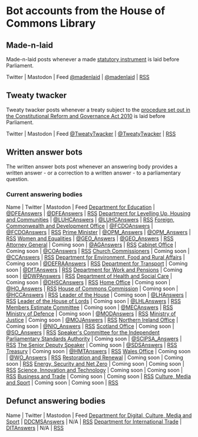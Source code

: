 # Bot accounts from the House of Commons Library

## Made-n-laid

Made-n-laid posts whenever a made [statutory instrument](https://en.wikipedia.org/wiki/Statutory_instrument_(UK)) is laid before Parliament.

Twitter | Mastodon | Feed
[@madenlaid](https://twitter.com/madenlaid) | [@madenlaid](https://botsin.space/@madenlaid) | [RSS](https://api.parliament.uk/made-n-laid/rss)

## Tweaty twacker

Tweaty twacker posts whenever a treaty subject to the [procedure set out in the Constitutional Reform and Governance Act 2010](https://www.legislation.gov.uk/ukpga/2010/25/part/2) is laid before Parliament.

Twitter | Mastodon | Feed
[@TweatyTwacker](https://twitter.com/TweatyTwacker) | [@TweatyTwacker](https://botsin.space/@TweatyTwacker) | [RSS](https://api.parliament.uk/tweatytwacker/rss)

## Written answer bots

The written answer bots post whenever an answering body provides a written answer - or a correction to a written answer - to a parliamentary question.

### Current answering bodies

Name | Twitter | Mastodon | Feed
[Department for Education](https://written-questions.herokuapp.com/answering-bodies/60) | [@DFEAnswers](https://twitter.com/DFEAnswers) | [@DFEAnswers](https://botsin.space/@DFEAnswers) | [RSS](https://written-questions.herokuapp.com/answering-bodies/60.rss)
[Department for Levelling Up, Housing and Communities](https://written-questions.herokuapp.com/answering-bodies/211) | [@LUHCAnswers](https://twitter.com/LUHCAnswers) | [@LUHCAnswers](https://botsin.space/@LUHCAnswers) | [RSS](https://written-questions.herokuapp.com/answering-bodies/211.rss)
[Foreign, Commonwealth and Development Office](https://written-questions.herokuapp.com/answering-bodies/208) | [@FCDOAnswers](https://twitter.com/FCDOAnswers) | [@FCDOAnswers](https://botsin.space/@FCDOAnswers) | [RSS](https://written-questions.herokuapp.com/answering-bodies/208.rss)
[Prime Minister](https://written-questions.herokuapp.com/answering-bodies/23) | [@OPM_Answers](https://twitter.com/OPM_Answers) | [@OPM_Answers](https://botsin.space/@OPM_Answers) | [RSS](https://written-questions.herokuapp.com/answering-bodies/23.rss)
[Women and Equalities](https://written-questions.herokuapp.com/answering-bodies/31) | [@GEO_Answers](https://twitter.com/GEO_Answers) | [@GEO_Answers](https://botsin.space/@GEO_Answers) | [RSS](https://written-questions.herokuapp.com/answering-bodies/31.rss)
[Attorney General](https://written-questions.herokuapp.com/answering-bodies/88) | Coming soon | [@AGAnswers](https://botsin.space/@AGAnswers) | [RSS](https://written-questions.herokuapp.com/answering-bodies/88.rss)
[Cabinet Office]( https://written-questions.herokuapp.com/answering-bodies/53 ) | Coming soon | [@COAnswers](https://botsin.space/@COAnswers) | [RSS](https://written-questions.herokuapp.com/answering-bodies/53.rss)
[Church Commissioners](https://written-questions.herokuapp.com/answering-bodies/9) | Coming soon | [@CCAnswers](https://botsin.space/@CCAnswers) | [RSS](https://written-questions.herokuapp.com/answering-bodies/9.rss)
[Department for Environment, Food and Rural Affairs](https://written-questions.herokuapp.com/answering-bodies/13) | Coming soon | [@DEFRAAnswers](https://botsin.space/@DEFRAAnswers) | [RSS](https://written-questions.herokuapp.com/answering-bodies/13.rss)
[Department for Transport](https://written-questions.herokuapp.com/answering-bodies/27) | Coming soon | [@DfTAnswers](https://botsin.space/@DfTAnswers) | [RSS](https://written-questions.herokuapp.com/answering-bodies/27.rss)
[Department for Work and Pensions](https://written-questions.herokuapp.com/answering-bodies/29) | Coming soon | [@DWPAnswers](https://botsin.space/@DWPAnswers) | [RSS](https://written-questions.herokuapp.com/answering-bodies/29.rss)
[Department of Health and Social Care](https://written-questions.herokuapp.com/answering-bodies/17) | Coming soon | [@DHSCAnswers](https://botsin.space/@DHSCAnswers) | [RSS](https://written-questions.herokuapp.com/answering-bodies/17.rss)
[Home Office](https://written-questions.herokuapp.com/answering-bodies/1) | Coming soon | [@HO_Answers](https://botsin.space/@HO_Answers) | [RSS](https://written-questions.herokuapp.com/answering-bodies/1.rss)
[House of Commons Commission](https://written-questions.herokuapp.com/answering-bodies/18) | Coming soon | [@HCCAnswers](https://botsin.space/@HCCAnswers) | [RSS](https://written-questions.herokuapp.com/answering-bodies/18.rss)
[Leader of the House](https://written-questions.herokuapp.com/answering-bodies/34) | Coming soon | [@LHAnswers](https://botsin.space/@LHAnswers) | [RSS](https://written-questions.herokuapp.com/answering-bodies/34.rss)
[Leader of the House of Lords](https://written-questions.herokuapp.com/answering-bodies/92) | Coming soon | [@LHLAnswers](https://botsin.space/@LHLAnswers) | [RSS](https://written-questions.herokuapp.com/answering-bodies/92.rss)
[Members Estimate Committee](https://written-questions.herokuapp.com/answering-bodies/91) | Coming soon | [@MECAnswers](https://botsin.space/@MECAnswers) | [RSS](https://written-questions.herokuapp.com/answering-bodies/91.rss)
[Ministry of Defence](https://written-questions.herokuapp.com/answering-bodies/11) | Coming soon | [@MODAnswers](https://botsin.space/@MODAnswers) | [RSS](https://written-questions.herokuapp.com/answering-bodies/11.rss)
[Ministry of Justice](https://written-questions.herokuapp.com/answering-bodies/54) | Coming soon | [@MOJAnswers](https://botsin.space/@MOJAnswers) | [RSS](https://written-questions.herokuapp.com/answering-bodies/54.rss)
[Northern Ireland Office](https://written-questions.herokuapp.com/answering-bodies/21) | Coming soon | [@NIO_Answers](https://botsin.space/@NIO_Answers) | [RSS](https://written-questions.herokuapp.com/answering-bodies/21.rss)
[Scotland Office](https://written-questions.herokuapp.com/answering-bodies/2) | Coming soon | [@SO_Answers](https://botsin.space/@SO_Answers) | [RSS](https://written-questions.herokuapp.com/answering-bodies/2.rss)
[Speaker's Committee for the Independent Parliamentary Standards Authority](https://written-questions.herokuapp.com/answering-bodies/90) | Coming soon | [@SCIPSA_Answers](https://botsin.space/@SCIPSA_Answers) | [RSS](https://written-questions.herokuapp.com/answering-bodies/90.rss)
[The Senior Deputy Speaker](https://written-questions.herokuapp.com/answering-bodies/204) | Coming soon | [@SDSAnswers](https://botsin.space/@SDSAnswers) | [RSS](https://written-questions.herokuapp.com/answering-bodies/204.rss)
[Treasury](https://written-questions.herokuapp.com/answering-bodies/14) | Coming soon | [@HMTAnswers](https://botsin.space/@HMTAnswers) | [RSS](https://written-questions.herokuapp.com/answering-bodies/14.rss)
[Wales Office](https://written-questions.herokuapp.com/answering-bodies/28) | Coming soon | [@WO_Answers](https://botsin.space/@WO_Answers) | [RSS](https://written-questions.herokuapp.com/answering-bodies/28.rss)
[Restoration and Renewal](https://written-questions.herokuapp.com/answering-bodies/213) | Coming soon | Coming soon | [RSS](https://written-questions.herokuapp.com/answering-bodies/213.rss)
[Energy, Security and Net Zero](https://written-questions.herokuapp.com/answering-bodies/215) | Coming soon | Coming soon | [RSS](https://written-questions.herokuapp.com/answering-bodies/215.rss)
[Science, Innovation and Technology](https://written-questions.herokuapp.com/answering-bodies/216) | Coming soon | Coming soon | [RSS](https://written-questions.herokuapp.com/answering-bodies/216.rss)
[Business and Trade](https://written-questions.herokuapp.com/answering-bodies/214) | Coming soon | Coming soon | [RSS](https://written-questions.herokuapp.com/answering-bodies/214.rss)
[Culture, Media and Sport](https://written-questions.herokuapp.com/answering-bodies/217) | Coming soon | Coming soon | [RSS](https://written-questions.herokuapp.com/answering-bodies/217.rss)

## Defunct answering bodies

Name | Twitter | Mastodon | Feed
[Department for Digital, Culture, Media and Sport](https://written-questions.herokuapp.com/answering-bodies/10) | [DDCMSAnswers](https://twitter.com/DDCMSAnswers) | N/A | [RSS](https://written-questions.herokuapp.com/answering-bodies/10.rss)
[Department for International Trade](https://written-questions.herokuapp.com/answering-bodies/202) | [DITAnswers](https://twitter.com/DITAnswers) | N/A |  [RSS](https://written-questions.herokuapp.com/answering-bodies/202.rss)